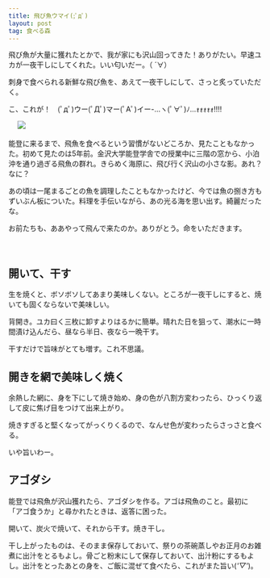 ```yaml
---
title: 飛び魚ウマイ(;ﾟдﾟ)
layout: post
tag: 食べる森
---
```


飛び魚が大量に獲れたとかで、我が家にも沢山回ってきた！ありがたい。早速ユカが一夜干しにしてくれた。いい匂いだー。（ ´∀）

刺身で食べられる新鮮な飛び魚を、あえて一夜干しにして、さっと炙っていただく。

こ、これが！　(ﾟдﾟ)ウー(ﾟДﾟ)マー(ﾟAﾟ)イー-…ヽ(ﾟ∀ﾟ)ﾉ…ｫｫｫｫｫ!!!!

　
![](https://kobapan.com/f/18405305195_0b2b85e326.jpg)

能登に来るまで、飛魚を食べるという習慣がないどころか、見たこともなかった。初めて見たのは5年前。金沢大学能登学舎での授業中に三階の窓から、小泊沖を通り過ぎる飛魚の群れ。きらめく海原に、飛び行く沢山の小さな影。あれ？なに？

あの頃は一尾まるごとの魚を調理したこともなかったけど、今では魚の捌き方もずいぶん板についた。料理を手伝いながら、あの光る海を思い出す。綺麗だったな。

お前たちも、ああやって飛んで来たのか。ありがとう。命をいただきます。


　

## 開いて、干す

生を焼くと、ボソボソしてあまり美味しくない。ところが一夜干しにすると、焼いても固くならないで美味しい。

背開き。ユカ曰く三枚に卸すよりはるかに簡単。晴れた日を狙って、潮水に一時間漬け込んだら、昼なら半日、夜なら一晩干す。

干すだけで旨味がとても増す。これ不思議。


## 開きを網で美味しく焼く

余熱した網に、身を下にして焼き始め、身の色が八割方変わったら、ひっくり返して皮に焦げ目をつけて出来上がり。

焼きすぎると堅くなってがっくりくるので、なんせ色が変わったらさっさと食べる。

いや旨いわー。


## アゴダシ

能登では飛魚が沢山獲れたら、アゴダシを作る。アゴは飛魚のこと。最初に「アゴ食うか」と尋かれたときは、返答に困った。

開いて、炭火で焼いて、それから干す。焼き干し。

干し上がったものは、そのまま保存しておいて、祭りの茶碗蒸しやお正月のお雑煮に出汁をとるもよし。骨ごと粉末にして保存しておいて、出汁粉にするもよし。出汁をとったあとの身を、ご飯に混ぜて食べたら、これがまた旨い(*'▽'*)。
